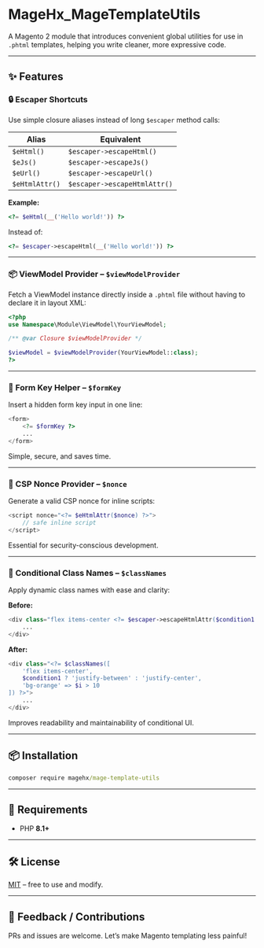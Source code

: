 # MageHx_MageTemplateUtils

A Magento 2 module that introduces convenient global utilities for use in `.phtml` templates, helping you write cleaner, more expressive code.

---

## ✨ Features

### 🔒 Escaper Shortcuts

Use simple closure aliases instead of long `$escaper` method calls:

| Alias          | Equivalent                     |
|----------------|--------------------------------|
| `$eHtml()`     | `$escaper->escapeHtml()`       |
| `$eJs()`       | `$escaper->escapeJs()`         |
| `$eUrl()`      | `$escaper->escapeUrl()`        |
| `$eHtmlAttr()` | `$escaper->escapeHtmlAttr()`   |

**Example:**

```php
<?= $eHtml(__('Hello world!')) ?>
````

Instead of:

```php
<?= $escaper->escapeHtml(__('Hello world!')) ?>
```
---

### 📦 ViewModel Provider – `$viewModelProvider`

Fetch a ViewModel instance directly inside a `.phtml` file without having to declare it in layout XML:

```php
<?php
use Namespace\Module\ViewModel\YourViewModel;

/** @var Closure $viewModelProvider */

$viewModel = $viewModelProvider(YourViewModel::class);
?>
```
---

### 🧾 Form Key Helper – `$formKey`

Insert a hidden form key input in one line:

```php
<form>
    <?= $formKey ?>
    ...
</form>
```

Simple, secure, and saves time.

---

### 🔐 CSP Nonce Provider – `$nonce`

Generate a valid CSP nonce for inline scripts:

```php
<script nonce="<?= $eHtmlAttr($nonce) ?>">
    // safe inline script
</script>
```

Essential for security-conscious development.

---

### 🎨 Conditional Class Names – `$classNames`

Apply dynamic class names with ease and clarity:

**Before:**

```php
<div class="flex items-center <?= $escaper->escapeHtmlAttr($condition1 ? 'justify-between' : 'justify-center') ?> <?= $escaper->escapeHtmlAttr($i > 10 ? 'bg-orange' : '') ?>">
    ...
</div>
```

**After:**

```php
<div class="<?= $classNames([
    'flex items-center',
    $condition1 ? 'justify-between' : 'justify-center',
    'bg-orange' => $i > 10
]) ?>">
    ...
</div>
```

Improves readability and maintainability of conditional UI.

---

## 📦 Installation

```cmd
composer require magehx/mage-template-utils
```

---

## 🔗 Requirements

* PHP **8.1+**

---

## 🛠️ License

[MIT](LICENSE) – free to use and modify.

---

## 💬 Feedback / Contributions

PRs and issues are welcome. Let’s make Magento templating less painful!

